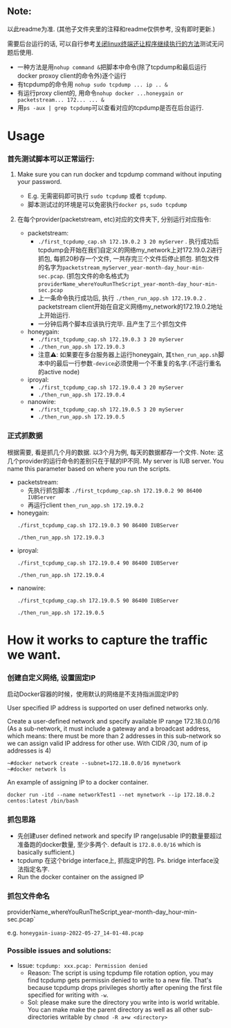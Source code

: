 ## Note:
以此readme为准. (其他子文件夹里的注释和readme仅供参考, 没有即时更新.)

需要后台运行的话, 可以自行参考[关闭linux终端还让程序继续执行的方法](https://blog.csdn.net/beeworkshop/article/details/108610678)测试无问题后使用.  

- 一种方法是用`nohup command &`把脚本中命令(除了tcpdump和最后运行docker proxoy client的命令外)逐个运行
- 有tcpdump的命令用 `nohup sudo tcpdump ... ip .. &`
- 有运行proxy client的, 用命令`nohup docker ...honeygain or packetstream... 172... ... &`
- 用`ps -aux | grep tcpdump`可以查看对应的tcpdump是否在后台运行.
# Usage
### 首先测试脚本可以正常运行:
1. Make sure you can run docker and tcpdump command without inputing your password. 
    - E.g. 无需密码即可执行 `sudo tcpdump` 或者 `tcpdump`. 
    - 脚本测试过的环境是可以免密执行`docker ps`, `sudo tcpdump`

2. 在每个provider(packetstream, etc)对应的文件夹下, 分别运行对应指令:
      - packetstream: 
        - `./first_tcpdump_cap.sh 172.19.0.2 3 20 myServer` . 执行成功后tcpdump会开始在我们自定义的网络my_network上对172.19.0.2进行抓包, 每抓20秒存一个文件, 一共存完三个文件后停止抓包. 抓包文件的名字为`packetstream_myServer_year-month-day_hour-min-sec.pcap`. (抓包文件的命名格式为 `providerName_whereYouRunTheScript_year-month-day_hour-min-sec.pcap`
        - 上一条命令执行成功后, 执行 `./then_run_app.sh 172.19.0.2` . packetstream client开始在自定义网络my_network的172.19.0.2地址上开始运行.
        - 一分钟后两个脚本应该执行完毕. 且产生了三个抓包文件
      - honeygain:
        - `./first_tcpdump_cap.sh 172.19.0.3 3 20 myServer`
        - `./then_run_app.sh 172.19.0.3`
        - 注意⚠️: 如果要在多台服务器上运行honeygain, 其`then_run_app.sh`脚本中的最后一行参数`-device`必须使用一个不重复的名字.(不运行重名的active node)
      - iproyal:
        - `./first_tcpdump_cap.sh 172.19.0.4 3 20 myServer`
        - `./then_run_app.sh 172.19.0.4`
      - nanowire:
        - `./first_tcpdump_cap.sh 172.19.0.5 3 20 myServer`
        - `./then_run_app.sh 172.19.0.5`
   

### 正式抓数据
根据需要, 看是抓几个月的数据. 以3个月为例, 每天的数据都存一个文件.
Note: 这几个provider的运行命令的差别只在于赋的IP不同. My server is IUB server. You name this parameter based on where you run the scripts.
- packetstream: 
  - 先执行抓包脚本 `./first_tcpdump_cap.sh 172.19.0.2 90 86400 IUBServer`
  - 再运行client `then_run_app.sh 172.19.0.2`
- honeygain:
  ```
  ./first_tcpdump_cap.sh 172.19.0.3 90 86400 IUBServer
  
  ./then_run_app.sh 172.19.0.3
  ```
- iproyal:
  ```
  ./first_tcpdump_cap.sh 172.19.0.4 90 86400 IUBServer
  
  ./then_run_app.sh 172.19.0.4
  ```
- nanowire:
  ```
  ./first_tcpdump_cap.sh 172.19.0.5 90 86400 IUBServer
  
  ./then_run_app.sh 172.19.0.5
  ```

# How it works to capture the traffic we want. 

### 创建自定义网络, 设置固定IP
启动Docker容器的时候，使用默认的网络是不支持指派固定IP的

User specified IP address is supported on user defined networks only.

Create a user-defined network and specify available IP range 172.18.0.0/16 (As a sub-network, it must include a gateway and a broadcast address, which means: there must be more than 2 addresses in this sub-network so we can assign valid IP address for other use. With CIDR /30, num of ip addresses is 4)
```
~#docker network create --subnet=172.18.0.0/16 mynetwork
~#docker network ls
```
An example of assigning IP to a docker container. 
```
docker run -itd --name networkTest1 --net mynetwork --ip 172.18.0.2 centos:latest /bin/bash
```

### 抓包思路
- 先创建user defined network and specify IP range(usable IP的数量要超过准备跑的docker数量, 至少多两个. default is `172.8.0.0/16` which is basically sufficient.)
- tcpdump 在这个bridge interface上, 抓指定IP的包. Ps. bridge interface没法指定名字.
- Run the docker container on the assigned IP

### 抓包文件命名
providerName_whereYouRunTheScript_year-month-day_hour-min-sec.pcap`

e.g. `honeygain-iuasp-2022-05-27_14-01-48.pcap`

### Possible issues and solutions:
- Issue: `tcpdump: xxx.pcap: Permission denied`
  - Reason: The script is using tcpdump file rotation option, you may find tcpdump gets permissin denied to write to a new file. 
  That's because tcpdump drops privileges shortly after opening the first file specified for writing with `-w`. 
  - Sol: please make sure the directory you write into is world writable. You can make make the parent directory as well as all other sub-directories writable by `chmod -R a+w <directory>`
